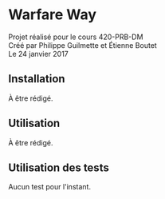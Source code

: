 # Warfare Way
Projet réalisé pour le cours 420-PRB-DM<br/>
Créé par Philippe Guilmette et Étienne Boutet<br/>
Le 24 janvier 2017

Installation
-----------------------------------------------
À être rédigé.

Utilisation
-----------------------------------------------
À être rédigé.

Utilisation des tests
-----------------------------------------------
Aucun test pour l'instant.